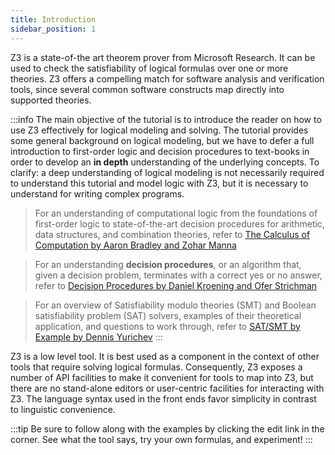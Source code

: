 ```yaml
---
title: Introduction
sidebar_position: 1
---
```



Z3 is a state-of-the art theorem prover from Microsoft Research. It can be used to check the satisfiability of logical formulas over one or more theories. Z3 offers a compelling match for software analysis and verification tools, since several common software constructs map directly into supported theories.

:::info
 The main objective of the tutorial is to introduce the reader on how to use Z3 effectively for logical modeling and solving. The tutorial provides some general background on logical modeling, but we have to defer a full introduction to first-order logic and decision procedures to text-books in order to develop an **in depth** understanding of the underlying concepts. To clarify: a deep understanding of logical modeling is not necessarily required to understand this tutorial and model logic with Z3, but it is necessary to understand for writing complex programs. 
 > For an understanding of computational logic from the foundations of first-order logic to state-of-the-art decision procedures for arithmetic, data structures, and combination theories, refer to  [The Calculus of Computation by Aaron Bradley and Zohar Manna](https://theory.stanford.edu/~arbrad/book.html)

 > For an understanding **decision procedures**, or an algorithm that, given a decision problem, terminates with a correct yes or no answer, refer to [Decision Procedures by Daniel Kroening and Ofer Strichman](http://www.decision-procedures.org/)
 
 > For an overview of Satisfiability modulo theories (SMT) and Boolean satisfiability problem (SAT) solvers, examples of their theoretical application, and questions to work through, refer to [SAT/SMT
by Example by Dennis Yurichev](https://sat-smt.codes/SAT_SMT_by_example.pdf) 
:::

Z3 is a low level tool. It is best used as a component in the context of other tools that require solving logical formulas. Consequently, Z3 exposes a number of API facilities to make it convenient for tools to map into Z3, but there are no stand-alone editors or user-centric facilities for interacting with Z3. The language syntax used in the front ends favor simplicity in contrast to linguistic convenience.

:::tip
 Be sure to follow along with the examples by clicking the edit link in the corner. See what the tool says, try your own formulas, and experiment!
:::